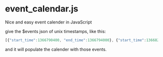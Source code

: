 event_calendar.js
=================

Nice and easy event calender in JavaScript

give the $events json of unix timestamps, like this:

```javascript
[{"start_time":1366790400, "end_time":1366794000}, {"start_time":1366822800,"end_time":1366826400}]
```

and it will populate the calender with those events. 
